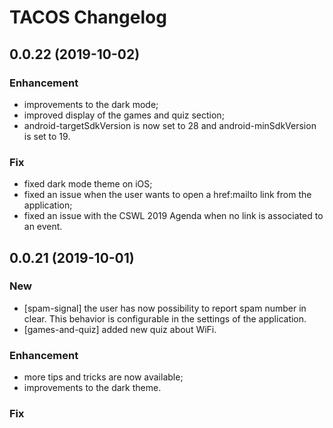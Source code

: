 TACOS Changelog
===============

## 0.0.22 (2019-10-02)

### Enhancement

- improvements to the dark mode;
- improved display of the games and quiz section;
- android-targetSdkVersion is now set to 28 and android-minSdkVersion is set
  to 19.

### Fix

- fixed dark mode theme on iOS;
- fixed an issue when the user wants to open a href:mailto link from the
  application;
- fixed an issue with the CSWL 2019 Agenda when no link is associated to an event.


## 0.0.21 (2019-10-01)

### New

- [spam-signal] the user has now possibility to report spam number in clear.
  This behavior is configurable in the settings of the application.
- [games-and-quiz] added new quiz about WiFi.

### Enhancement

- more tips and tricks are now available;
- improvements to the dark theme.

### Fix

- [settings] fixed a random bug when changing the value of SPAM_SEND_CLEAR (due
  to a infinite loop triggered via (ionChange)).


## 0.0.19 (2019-09-04)

- Android API level is now set to minimum 26 (android-minSdkVersion).


## 0.0.18 (2019-09-04)

### New

- [core] a dark theme is now available for the interface.

### Enhancement

- [games-and-quiz] an new example of phishing game has been added;
- [core] the application now detects when the internet connection is lost. The
  management of the cache has been improved;
- various improvements to the interface;
- improvements to the translations.


## 0.0.17 (2019-08-08)

### New

- we added an agenda for the Cyber Security Week Luxembourg 2019.

### Enhancement

- [core] improvements to the user interface (for Android and iOS);
- [news] it is now possible to share a news via different social networks or
  applications from the device;
- [core] translations were updated.


## 0.0.16 (2019-08-05)

### New

- [games-and-quiz] a new  game, 'Phishing ?', has been added;
- [spam-signal] the permission READ_CALL_LOG for Android is no more required
  since the dependency to cordova-plugin-calllog has been removed;

### Enhancement

- [core] improvements to the main menu and application logo;
- [spam-signal] improvements to the layout;
- [spam-signal] it is now possible to manually search for a phone number;

### Fix

- [tips-and-tricks] issue #3 has been fixed;


## 0.0.15 (2019-07-16)

- first public alpha release of TACOS.
